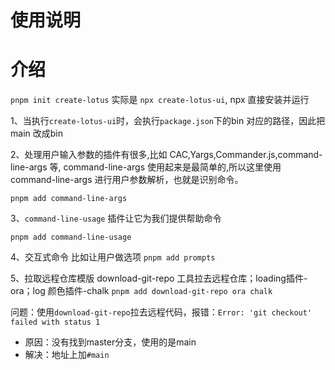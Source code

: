 # 使用说明
# 介绍
`pnpm init create-lotus` 实际是 `npx create-lotus-ui`, npx 直接安装并运行

1、当执行`create-lotus-ui`时，会执行`package.json`下的bin 对应的路径，因此把main 改成bin

2、处理用户输入参数的插件有很多,比如 CAC,Yargs,Commander.js,command-line-args 等,
command-line-args 使用起来是最简单的,所以这里使用 command-line-args 进行用户参数解析，也就是识别命令。

`pnpm add command-line-args`

3、`command-line-usage` 插件让它为我们提供帮助命令

`pnpm add command-line-usage`

4、交互式命令
比如让用户做选项
`pnpm add prompts`

5、拉取远程仓库模版
download-git-repo 工具拉去远程仓库；loading插件-ora；log 颜色插件-chalk
`pnpm add download-git-repo ora chalk`

问题：使用`download-git-repo`拉去远程代码，报错：`Error: 'git checkout' failed with status 1`
- 原因：没有找到master分支，使用的是main
- 解决：地址上加`#main`